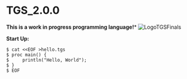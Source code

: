 # TGS_2.0.0
**This is a work in progress programming language!***
![LogoTGSFinals](https://user-images.githubusercontent.com/112824573/200091920-1dc38a95-6890-4e29-ae6b-67672740e8a1.jpg)

**Start Up:**
```
$ cat <<EOF >hello.tgs
$ proc main() {
$     println("Hello, World");
$ }
$ EOF
```
